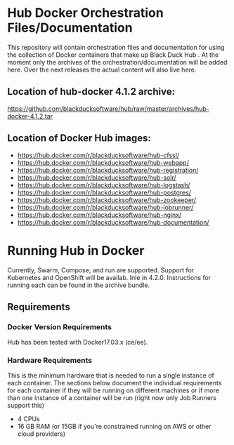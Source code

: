 # Hub Docker Orchestration Files/Documentation

This repository will contain orchestration files and documentation for using the collection of Docker containers that make up Black Duck Hub . 
At the moment only the archives of the orchestration/documentation will be added here. Over the next releases the actual 
content will also live here.

## Location of hub-docker 4.1.2 archive: 

https://github.com/blackducksoftware/hub/raw/master/archives/hub-docker-4.1.2.tar

## Location of Docker Hub images:

* https://hub.docker.com/r/blackducksoftware/hub-cfssl/ 
* https://hub.docker.com/r/blackducksoftware/hub-webapp/
* https://hub.docker.com/r/blackducksoftware/hub-registration/
* https://hub.docker.com/r/blackducksoftware/hub-solr/
* https://hub.docker.com/r/blackducksoftware/hub-logstash/
* https://hub.docker.com/r/blackducksoftware/hub-postgres/
* https://hub.docker.com/r/blackducksoftware/hub-zookeeper/
* https://hub.docker.com/r/blackducksoftware/hub-jobrunner/
* https://hub.docker.com/r/blackducksoftware/hub-nginx/
* https://hub.docker.com/r/blackducksoftware/hub-documentation/

# Running Hub in Docker

Currently, Swarm, Compose, and run are supported.  Support for Kubernetes and OpenShift will be availab. Inle in 4.2.0.  Instructions for running each can be found in the archive bundle.

## Requirements

### Docker Version Requirements

Hub has been tested with Docker17.03.x (ce/ee).

### Hardware Requirements

This is the minimum hardware that is needed to run a single instance of each container. The sections below document the individual requirements for each container if they will be running on different machines or if more than one instance of a container will be run (right now only Job Runners support this)

* 4 CPUs
* 16 GB RAM (or 15GB if you're constrained running on AWS or other cloud providers)

